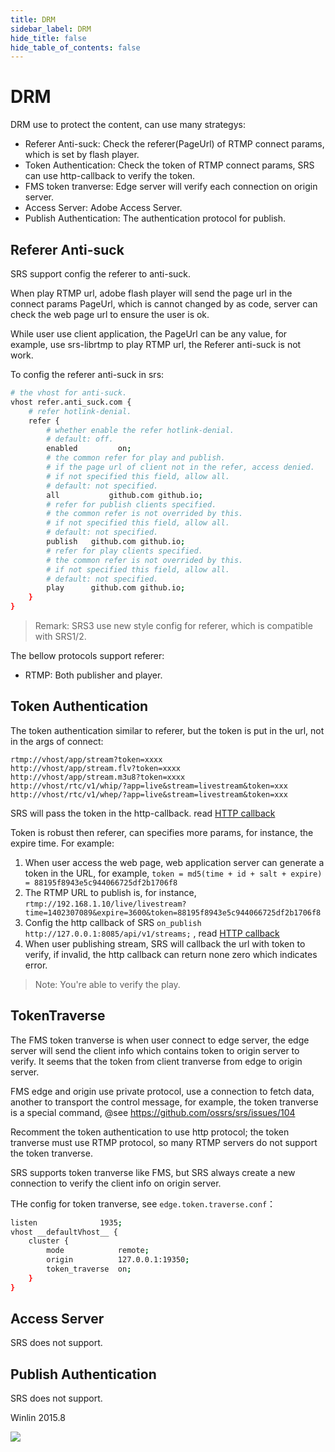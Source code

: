 ```yaml
---
title: DRM
sidebar_label: DRM
hide_title: false
hide_table_of_contents: false
---
```


# DRM

DRM use to protect the content, can use many strategys:
* Referer Anti-suck: Check the referer(PageUrl) of RTMP connect params, which is set by flash player.
* Token Authentication: Check the token of RTMP connect params, SRS can use http-callback to verify the token.
* FMS token tranverse: Edge server will verify each connection on origin server.
* Access Server: Adobe Access Server.
* Publish Authentication: The authentication protocol for publish.

<a name='refer-authentication'></a>
<a name='refer-autisuck'></a>

## Referer Anti-suck

SRS support config the referer to anti-suck.

When play RTMP url, adobe flash player will send the page url in the connect params PageUrl,
which is cannot changed by as code, server can check the web page url to ensure the user is ok.

While user use client application, the PageUrl can be any value, for example,
use srs-librtmp to play RTMP url, the Referer anti-suck is not work.

To config the referer anti-suck in srs:

```bash
# the vhost for anti-suck.
vhost refer.anti_suck.com {
    # refer hotlink-denial.
    refer {
        # whether enable the refer hotlink-denial.
        # default: off.
        enabled         on;
        # the common refer for play and publish.
        # if the page url of client not in the refer, access denied.
        # if not specified this field, allow all.
        # default: not specified.
        all           github.com github.io;
        # refer for publish clients specified.
        # the common refer is not overrided by this.
        # if not specified this field, allow all.
        # default: not specified.
        publish   github.com github.io;
        # refer for play clients specified.
        # the common refer is not overrided by this.
        # if not specified this field, allow all.
        # default: not specified.
        play      github.com github.io;
    }
}
```

> Remark: SRS3 use new style config for referer, which is compatible with SRS1/2.

The bellow protocols support referer:

* RTMP: Both publisher and player.

## Token Authentication

The token authentication similar to referer, but the token is put in the url, not in the args of connect:

```
rtmp://vhost/app/stream?token=xxxx
http://vhost/app/stream.flv?token=xxxx
http://vhost/app/stream.m3u8?token=xxxx
http://vhost/rtc/v1/whip/?app=live&stream=livestream&token=xxx
http://vhost/rtc/v1/whep/?app=live&stream=livestream&token=xxx
```

SRS will pass the token in the http-callback. read [HTTP callback](./http-callback.md)

Token is robust then referer, can specifies more params, for instance, the expire time. For example:

1. When user access the web page, web application server can generate a token in the URL, for example, `token = md5(time + id + salt + expire) = 88195f8943e5c944066725df2b1706f8`
1. The RTMP URL to publish is, for instance, `rtmp://192.168.1.10/live/livestream?time=1402307089&expire=3600&token=88195f8943e5c944066725df2b1706f8`
1. Config the http callback of SRS `on_publish http://127.0.0.1:8085/api/v1/streams;` , read [HTTP callback](./http-callback.md#config-srs)
1. When user publishing stream, SRS will callback the url with token to verify, if invalid, the http callback can return none zero which indicates error.

> Note: You're able to verify the play.

## TokenTraverse

The FMS token tranverse is when user connect to edge server, 
the edge server will send the client info which contains token
to origin server to verify. It seems that the token from client
tranverse from edge to origin server.

FMS edge and origin use private protocol, use a connection to fetch data, 
another to transport the control message, for example, the token tranverse
is a special command, @see https://github.com/ossrs/srs/issues/104

Recomment the token authentication to use http protocol;
the token tranverse must use RTMP protocol, so many RTMP servers do not 
support the token tranverse.

SRS supports token tranverse like FMS, but SRS always create a new connection
to verify the client info on origin server.

THe config for token tranverse, see `edge.token.traverse.conf`：

```bash
listen              1935;
vhost __defaultVhost__ {
    cluster {
        mode            remote;
        origin          127.0.0.1:19350;
        token_traverse  on;
    }
}
```

## Access Server

SRS does not support.

## Publish Authentication

SRS does not support.

Winlin 2015.8

![](https://ossrs.net/gif/v1/sls.gif?site=ossrs.io&path=/lts/doc/en/v6/drm)


